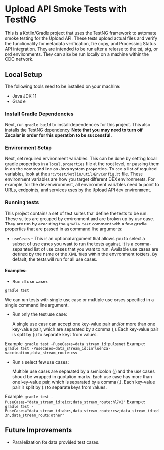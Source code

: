 # Upload API Smoke Tests with TestNG

This is a Kotlin/Gradle project that uses the TestNG framework to automate smoke testing for the Upload API.  These tests upload actual files and verify the functionality for metadata verification, file copy, and Processing Status API integration.  They are intended to be run after a release to the tst, stg, or prd environments.  They can also be run locally on a machine within the CDC network.  

## Local Setup

The following tools need to be installed on your machine:
- Java JDK 11
- Gradle

### Install Gradle Dependencies

Next, run `gradle build` to install dependencies for this project.  This also installs the TestNG dependency.  **Note that you may need to turn off Zscalar in order for this operation to be successful.**

### Environment Setup

Next, set required environment variables.  This can be done by setting local gradle properties in a `local.properties` file at the root level, or passing them in on the command line as Java system properties.  To see a list of required variables, look at the `src/test/kotlin/util/EnvConfig.kt` file.
These environment variables are how you target different DEX environments.  For example, for the dev environment, all environment variables need to point to URLs, endpoints, and services uses by the Upload API dev environment.

### Running tests

This project contains a set of test suites that define the tests to be run.  These suites are grouped by environment and are broken up by use case.
They are run by executing the `gradle test` comment with a few gradle properties that are passed in as command line arguments:

- `useCases` - This is an optional argument that allows you to select a subset of use cases you want to run the tests against.  It is a comma-separated list of use cases that you want to run.  Available use cases are defined by the name of the XML files within the environment folders.  By default, the tests will run for all use cases.

#### Examples:

- Run all use cases:

`gradle test`

We can run tests with single use case or multiple use cases specified in a single command line argument.

- Run only the test use case:

   A single use case can accept one key-value pair and/or more than one key-value pair, which are separated by a comma (,). Each key-value pair is split by (:) to separate keys from values.

Example: `gradle test -PuseCases=data_stream_id:pulsenet`
Example: `gradle test -PuseCases=data_stream_id:influenza-vaccination,data_stream_route:csv`

- Run a select few use cases:

  Multiple use cases are separated by a semicolon (;) and the use cases should be wrapped in quotation marks. Each use case has more than one key-value pair, which is separated by a comma (,). Each key-value pair is split by (:) to separate keys from values.

Example: `gradle test -PuseCases="data_stream_id:eicr;data_stream_route:hl7v2"`
Example: `gradle test -PuseCases="data_stream_id:abcs,data_stream_route:csv;data_stream_id:ed3n,data_stream_route:other"`

## Future Improvements

- Parallelization for data provided test cases.



